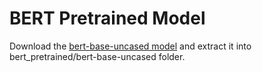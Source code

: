 # BERT Pretrained Model

Download the [bert-base-uncased model](https://drive.google.com/file/d/1scsxAUs0_n4VPOHSnRQ4OHDnfP_FJ8Db/view) and extract it into bert_pretrained/bert-base-uncased folder.